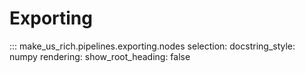 # Exporting

::: make_us_rich.pipelines.exporting.nodes
    selection:
        docstring_style: numpy
    rendering:
        show_root_heading: false
